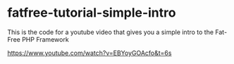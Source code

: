 # fatfree-tutorial-simple-intro

This is the code for a youtube video that gives you a simple intro to the Fat-Free PHP Framework

https://www.youtube.com/watch?v=EBYoyGOAcfo&t=6s
